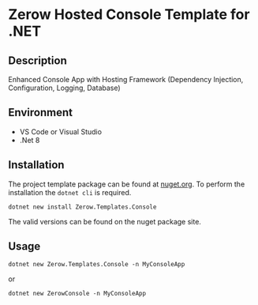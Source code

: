 # Zerow Hosted Console Template for .NET

## Description

Enhanced Console App with Hosting Framework (Dependency Injection, Configuration, Logging, Database)

## Environment

* VS Code or Visual Studio
* .Net 8

## Installation

The project template package can be found at [nuget.org](https://www.nuget.org/packages/devdeer.Templates.HostConsole/). To perform the installation the `dotnet cli` is required.

```shell
dotnet new install Zerow.Templates.Console
```

The valid versions can be found on the nuget package site.

## Usage

```shell
dotnet new Zerow.Templates.Console -n MyConsoleApp
```

or

```shell
dotnet new ZerowConsole -n MyConsoleApp
```

